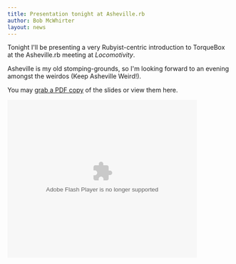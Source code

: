 ```yaml
---
title: Presentation tonight at Asheville.rb
author: Bob McWhirter
layout: news
---
```

Tonight I'll be presenting a very Rubyist-centric introduction to 
TorqueBox at the Asheville.rb meeting at *Locomotivity*.

Asheville is my old stomping-grounds, so I'm looking forward to 
an evening amongst the weirdos (Keep Asheville Weird!).

You may [grab a PDF copy](http://repository.torquebox.org/presentations/torquebox-asheville-rb.pdf)
of the slides or view them here.

<object style="margin:0px" width="425" height="355">
  <param name="movie" value="http://static.slidesharecdn.com/swf/ssplayer2.swf?doc=torquebox-asheville-rb-091202102733-phpapp02&amp;stripped_title=torquebox-for-rubyists" />
  <param name="allowFullScreen" value="true" />
  <param name="allowScriptAccess" value="always" /><embed type="application/x-shockwave-flash" width="425" height="355" src="http://static.slidesharecdn.com/swf/ssplayer2.swf?doc=torquebox-asheville-rb-091202102733-phpapp02&amp;stripped_title=torquebox-for-rubyists" allowscriptaccess="always" allowfullscreen="true"></embed>
</object>

